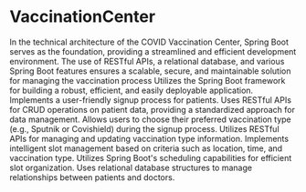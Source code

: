 # VaccinationCenter
In the technical architecture of the COVID Vaccination Center, Spring Boot serves as the foundation, providing a streamlined and efficient development environment. The use of RESTful APIs, a relational database, and various Spring Boot features ensures a scalable, secure, and maintainable solution for managing the vaccination process
Utilizes the Spring Boot framework for building a robust, efficient, and easily deployable application.
Implements a user-friendly signup process for patients.
Uses RESTful APIs for CRUD operations on patient data, providing a standardized approach for data management.
Allows users to choose their preferred vaccination type (e.g., Sputnik or Covishield) during the signup process.
Utilizes RESTful APIs for managing and updating vaccination type information.
Implements intelligent slot management based on criteria such as location, time, and vaccination type.
Utilizes Spring Boot's scheduling capabilities for efficient slot organization.
Uses relational database structures to manage relationships between patients and doctors.
